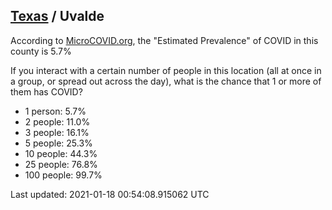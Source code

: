 
## [Texas](/united-states/texas) / Uvalde

According to [MicroCOVID.org](http://microcovid.org),
the "Estimated Prevalence" of COVID in this county is 5.7%

If you interact with a certain number of people in this location
(all at once in a group, or spread out across the day), what is the chance that
1 or more of them has COVID?

- 1 person: 5.7%
- 2 people: 11.0%
- 3 people: 16.1%
- 5 people: 25.3%
- 10 people: 44.3%
- 25 people: 76.8%
- 100 people: 99.7%

Last updated: 2021-01-18 00:54:08.915062 UTC
